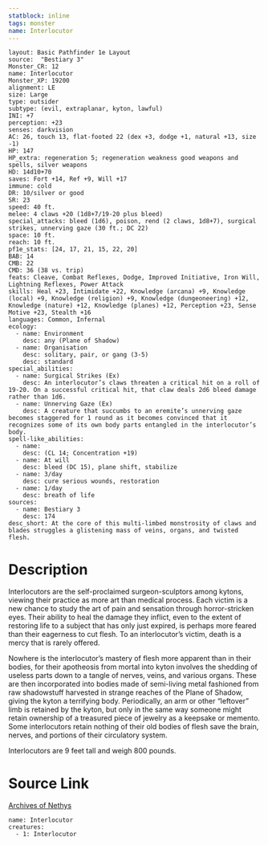 ```yaml
---
statblock: inline
tags: monster
name: Interlocutor
---
```

```statblock
layout: Basic Pathfinder 1e Layout
source:  "Bestiary 3"
Monster_CR: 12
name: Interlocutor
Monster_XP: 19200
alignment: LE
size: Large
type: outsider
subtype: (evil, extraplanar, kyton, lawful)
INI: +7
perception: +23
senses: darkvision
AC: 26, touch 13, flat-footed 22 (dex +3, dodge +1, natural +13, size -1)
HP: 147
HP_extra: regeneration 5; regeneration weakness good weapons and spells, silver weapons
HD: 14d10+70
saves: Fort +14, Ref +9, Will +17
immune: cold
DR: 10/silver or good
SR: 23
speed: 40 ft.
melee: 4 claws +20 (1d8+7/19-20 plus bleed)
special_attacks: bleed (1d6), poison, rend (2 claws, 1d8+7), surgical strikes, unnerving gaze (30 ft.; DC 22)
space: 10 ft.
reach: 10 ft.
pf1e_stats: [24, 17, 21, 15, 22, 20]
BAB: 14
CMB: 22
CMD: 36 (38 vs. trip)
feats: Cleave, Combat Reflexes, Dodge, Improved Initiative, Iron Will, Lightning Reflexes, Power Attack
skills: Heal +23, Intimidate +22, Knowledge (arcana) +9, Knowledge (local) +9, Knowledge (religion) +9, Knowledge (dungeoneering) +12, Knowledge (nature) +12, Knowledge (planes) +12, Perception +23, Sense Motive +23, Stealth +16
languages: Common, Infernal
ecology:
  - name: Environment
    desc: any (Plane of Shadow)
  - name: Organisation
    desc: solitary, pair, or gang (3-5)
    desc: standard
special_abilities:
  - name: Surgical Strikes (Ex)
    desc: An interlocutor’s claws threaten a critical hit on a roll of 19-20. On a successful critical hit, that claw deals 2d6 bleed damage rather than 1d6.
  - name: Unnerving Gaze (Ex)
    desc: A creature that succumbs to an eremite’s unnerving gaze becomes staggered for 1 round as it becomes convinced that it recognizes some of its own body parts entangled in the interlocutor’s body.
spell-like_abilities:
  - name:
    desc: (CL 14; Concentration +19)
  - name: At will
    desc: bleed (DC 15), plane shift, stabilize
  - name: 3/day
    desc: cure serious wounds, restoration
  - name: 1/day
    desc: breath of life
sources:
  - name: Bestiary 3
    desc: 174
desc_short: At the core of this multi-limbed monstrosity of claws and blades struggles a glistening mass of veins, organs, and twisted flesh.
```
# Description
Interlocutors are the self-proclaimed surgeon-sculptors among kytons, viewing their practice as more art than medical process. Each victim is a new chance to study the art of pain and sensation through horror-stricken eyes. Their ability to heal the damage they inflict, even to the extent of restoring life to a subject that has only just expired, is perhaps more feared than their eagerness to cut flesh. To an interlocutor’s victim, death is a mercy that is rarely offered.

Nowhere is the interlocutor’s mastery of flesh more apparent than in their bodies, for their apotheosis from mortal into kyton involves the shedding of useless parts down to a tangle of nerves, veins, and various organs. These are then incorporated into bodies made of semi-living metal fashioned from raw shadowstuff harvested in strange reaches of the Plane of Shadow, giving the kyton a terrifying body. Periodically, an arm or other “leftover” limb is retained by the kyton, but only in the same way someone might retain ownership of a treasured piece of jewelry as a keepsake or memento. Some interlocutors retain nothing of their old bodies of flesh save the brain, nerves, and portions of their circulatory system.

Interlocutors are 9 feet tall and weigh 800 pounds.
# Source Link
[Archives of Nethys](https://aonprd.com/MonsterDisplay.aspx?ItemName=Interlocutor)
```encounter-table
name: Interlocutor
creatures:
  - 1: Interlocutor
```
